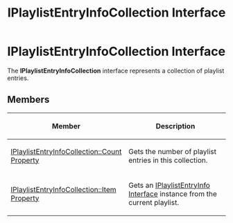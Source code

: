 ﻿---
title: IPlaylistEntryInfoCollection Interface
TOCTitle: IPlaylistEntryInfoCollection Interface
ms:assetid: 3fe6a8e5-a23f-46d8-9663-ae824cea9d1c
ms:mtpsurl: https://msdn.microsoft.com/en-us/library/Dd146264(v=VS.90)
ms:contentKeyID: 19132335
ms.date: 05/02/2012
mtps_version: v=VS.90
---

# IPlaylistEntryInfoCollection Interface

The **IPlaylistEntryInfoCollection** interface represents a collection of playlist entries.

## Members

<table>
<colgroup>
<col style="width: 50%" />
<col style="width: 50%" />
</colgroup>
<thead>
<tr class="header">
<th><p>Member</p></th>
<th><p>Description</p></th>
</tr>
</thead>
<tbody>
<tr class="odd">
<td><p><a href="iplaylistentryinfocollection-count-property.md">IPlaylistEntryInfoCollection::Count Property</a></p></td>
<td><p>Gets the number of playlist entries in this collection.</p></td>
</tr>
<tr class="even">
<td><p><a href="iplaylistentryinfocollection-item-property.md">IPlaylistEntryInfoCollection::Item Property</a></p></td>
<td><p>Gets an <a href="iplaylistentryinfo-interface.md">IPlaylistEntryInfo Interface</a> instance from the current playlist.</p></td>
</tr>
</tbody>
</table>

